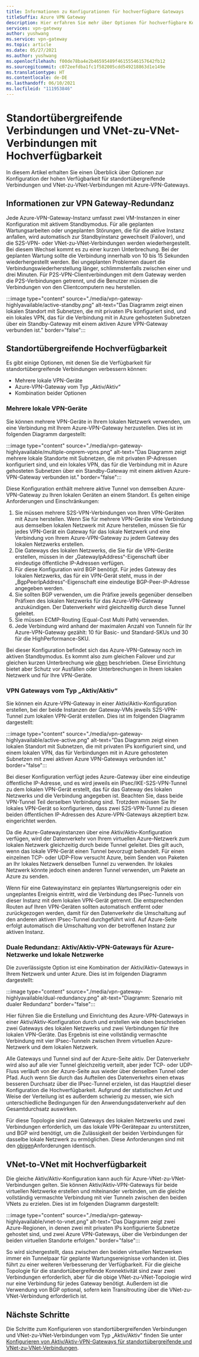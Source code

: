```yaml
---
title: Informationen zu Konfigurationen für hochverfügbare Gateways
titleSuffix: Azure VPN Gateway
description: Hier erfahren Sie mehr über Optionen für hochverfügbare Konfigurationen mit Azure VPN Gateway-Instanzen.
services: vpn-gateway
author: yushwang
ms.service: vpn-gateway
ms.topic: article
ms.date: 05/27/2021
ms.author: yushwang
ms.openlocfilehash: f00de78ba4e2b46595489f46155546157642fb12
ms.sourcegitcommit: c072eefdba1fc1f582005cdd549218863d1e149e
ms.translationtype: HT
ms.contentlocale: de-DE
ms.lasthandoff: 06/10/2021
ms.locfileid: "111953846"
---
```

# <a name="highly-available-cross-premises-and-vnet-to-vnet-connectivity"></a>Standortübergreifende Verbindungen und VNet-zu-VNet-Verbindungen mit Hochverfügbarkeit

In diesem Artikel erhalten Sie einen Überblick über Optionen zur Konfiguration der hohen Verfügbarkeit für standortübergreifende Verbindungen und VNet-zu-VNet-Verbindungen mit Azure-VPN-Gateways.

## <a name="about-vpn-gateway-redundancy"></a><a name = "activestandby"></a>Informationen zur VPN Gateway-Redundanz

Jede Azure-VPN-Gateway-Instanz umfasst zwei VM-Instanzen in einer Konfiguration mit aktivem Standbymodus. Für alle geplanten Wartungsarbeiten oder ungeplanten Störungen, die für die aktive Instanz anfallen, wird automatisch zur Standbyinstanz gewechselt (Failover), und die S2S-VPN- oder VNet-zu-VNet-Verbindungen werden wiederhergestellt. Bei diesem Wechsel kommt es zu einer kurzen Unterbrechung. Bei der geplanten Wartung sollte die Verbindung innerhalb von 10 bis 15 Sekunden wiederhergestellt werden. Bei ungeplanten Problemen dauert die Verbindungswiederherstellung länger, schlimmstenfalls zwischen einer und drei Minuten. Für P2S-VPN-Clientverbindungen mit dem Gateway werden die P2S-Verbindungen getrennt, und die Benutzer müssen die Verbindungen von den Clientcomputern neu herstellen.

:::image type="content" source="./media/vpn-gateway-highlyavailable/active-standby.png" alt-text="Das Diagramm zeigt einen lokalen Standort mit Subnetzen, die mit privaten IPs konfiguriert sind, und ein lokales VPN, das für die Verbindung mit in Azure gehosteten Subnetzen über ein Standby-Gateway mit einem aktiven Azure VPN-Gateway verbunden ist." border="false":::

## <a name="highly-available-cross-premises"></a>Standortübergreifende Hochverfügbarkeit

Es gibt einige Optionen, mit denen Sie die Verfügbarkeit für standortübergreifende Verbindungen verbessern können:

* Mehrere lokale VPN-Geräte
* Azure-VPN-Gateway vom Typ „Aktiv/Aktiv“
* Kombination beider Optionen

### <a name="multiple-on-premises-vpn-devices"></a><a name = "activeactiveonprem"></a>Mehrere lokale VPN-Geräte

Sie können mehrere VPN-Geräte in Ihrem lokalen Netzwerk verwenden, um eine Verbindung mit Ihrem Azure-VPN-Gateway herzustellen. Dies ist im folgenden Diagramm dargestellt:

:::image type="content" source="./media/vpn-gateway-highlyavailable/multiple-onprem-vpns.png" alt-text="Das Diagramm zeigt mehrere lokale Standorte mit Subnetzen, die mit privaten IP-Adressen konfiguriert sind, und ein lokales VPN, das für die Verbindung mit in Azure gehosteten Subnetzen über ein Standby-Gateway mit einem aktiven Azure-VPN-Gateway verbunden ist." border="false":::

Diese Konfiguration enthält mehrere aktive Tunnel von demselben Azure-VPN-Gateway zu Ihren lokalen Geräten an einem Standort. Es gelten einige Anforderungen und Einschränkungen:

1. Sie müssen mehrere S2S-VPN-Verbindungen von Ihren VPN-Geräten mit Azure herstellen. Wenn Sie für mehrere VPN-Geräte eine Verbindung aus demselben lokalen Netzwerk mit Azure herstellen, müssen Sie für jedes VPN-Gerät ein Gateway für das lokale Netzwerk und eine Verbindung von Ihrem Azure-VPN-Gateway zu jedem Gateway des lokalen Netzwerks erstellen.
1. Die Gateways des lokalen Netzwerks, die Sie für die VPN-Geräte erstellen, müssen in der „GatewayIpAddress“-Eigenschaft über eindeutige öffentliche IP-Adressen verfügen.
1. Für diese Konfiguration wird BGP benötigt. Für jedes Gateway des lokalen Netzwerks, das für ein VPN-Gerät steht, muss in der „BgpPeerIpAddress“-Eigenschaft eine eindeutige BGP-Peer-IP-Adresse angegeben werden.
1. Sie sollten BGP verwenden, um die Präfixe jeweils gegenüber denselben Präfixen des lokalen Netzwerks für das Azure-VPN-Gateway anzukündigen. Der Datenverkehr wird gleichzeitig durch diese Tunnel geleitet.
1. Sie müssen ECMP-Routing (Equal-Cost Multi Path) verwenden.
1. Jede Verbindung wird anhand der maximalen Anzahl von Tunneln für Ihr Azure-VPN-Gateway gezählt: 10 für Basic- und Standard-SKUs und 30 für die HighPerformance-SKU. 

Bei dieser Konfiguration befindet sich das Azure-VPN-Gateway noch im aktiven Standbymodus. Es kommt also zum gleichen Failover und zur gleichen kurzen Unterbrechung wie [oben](#activestandby) beschrieben. Diese Einrichtung bietet aber Schutz vor Ausfällen oder Unterbrechungen in Ihrem lokalen Netzwerk und für Ihre VPN-Geräte.

### <a name="active-active-vpn-gateways"></a>VPN Gateways vom Typ „Aktiv/Aktiv“

Sie können ein Azure-VPN-Gateway in einer Aktiv/Aktiv-Konfiguration erstellen, bei der beide Instanzen der Gateway-VMs jeweils S2S-VPN-Tunnel zum lokalen VPN-Gerät erstellen. Dies ist im folgenden Diagramm dargestellt:

:::image type="content" source="./media/vpn-gateway-highlyavailable/active-active.png" alt-text="Das Diagramm zeigt einen lokalen Standort mit Subnetzen, die mit privaten IPs konfiguriert sind, und einem lokalen VPN, das für Verbindungen mit in Azure gehosteten Subnetzen mit zwei aktiven Azure VPN-Gateways verbunden ist." border="false":::

Bei dieser Konfiguration verfügt jedes Azure-Gateway über eine eindeutige öffentliche IP-Adresse, und es wird jeweils ein IPsec/IKE-S2S-VPN-Tunnel zu dem lokalen VPN-Gerät erstellt, das für das Gateway des lokalen Netzwerks und die Verbindung angegeben ist. Beachten Sie, dass beide VPN-Tunnel Teil derselben Verbindung sind. Trotzdem müssen Sie Ihr lokales VPN-Gerät so konfigurieren, dass zwei S2S-VPN-Tunnel zu diesen beiden öffentlichen IP-Adressen des Azure-VPN-Gateways akzeptiert bzw. eingerichtet werden.

Da die Azure-Gatewayinstanzen über eine Aktiv/Aktiv-Konfiguration verfügen, wird der Datenverkehr von Ihrem virtuellen Azure-Netzwerk zum lokalen Netzwerk gleichzeitig durch beide Tunnel geleitet. Dies gilt auch, wenn das lokale VPN-Gerät einen Tunnel bevorzugt behandelt. Für einen einzelnen TCP- oder UDP-Flow versucht Azure, beim Senden von Paketen an Ihr lokales Netzwerk denselben Tunnel zu verwenden. Ihr lokales Netzwerk könnte jedoch einen anderen Tunnel verwenden, um Pakete an Azure zu senden.

Wenn für eine Gatewayinstanz ein geplantes Wartungsereignis oder ein ungeplantes Ereignis eintritt, wird die Verbindung des IPsec-Tunnels von dieser Instanz mit dem lokalen VPN-Gerät getrennt. Die entsprechenden Routen auf Ihren VPN-Geräten sollten automatisch entfernt oder zurückgezogen werden, damit für den Datenverkehr die Umschaltung auf den anderen aktiven IPsec-Tunnel durchgeführt wird. Auf Azure-Seite erfolgt automatisch die Umschaltung von der betroffenen Instanz zur aktiven Instanz.

### <a name="dual-redundancy-active-active-vpn-gateways-for-both-azure-and-on-premises-networks"></a>Duale Redundanz: Aktiv/Aktiv-VPN-Gateways für Azure-Netzwerke und lokale Netzwerke

Die zuverlässigste Option ist eine Kombination der Aktiv/Aktiv-Gateways in Ihrem Netzwerk und unter Azure. Dies ist im folgenden Diagramm dargestellt:

:::image type="content" source="./media/vpn-gateway-highlyavailable/dual-redundancy.png" alt-text="Diagramm: Szenario mit dualer Redundanz" border="false":::

Hier führen Sie die Erstellung und Einrichtung des Azure-VPN-Gateways in einer Aktiv/Aktiv-Konfiguration durch und erstellen wie oben beschrieben zwei Gateways des lokalen Netzwerks und zwei Verbindungen für Ihre lokalen VPN-Geräte. Das Ergebnis ist eine vollständig vermaschte Verbindung mit vier IPsec-Tunneln zwischen Ihrem virtuellen Azure-Netzwerk und dem lokalen Netzwerk.

Alle Gateways und Tunnel sind auf der Azure-Seite aktiv. Der Datenverkehr wird also auf alle vier Tunnel gleichzeitig verteilt, aber jeder TCP- oder UDP-Fluss verläuft von der Azure-Seite aus wieder über denselben Tunnel oder Pfad. Auch wenn Sie durch das Aufteilen des Datenverkehrs einen etwas besseren Durchsatz über die IPsec-Tunnel erzielen, ist das Hauptziel dieser Konfiguration die Hochverfügbarkeit. Aufgrund der statistischen Art und Weise der Verteilung ist es außerdem schwierig zu messen, wie sich unterschiedliche Bedingungen für den Anwendungsdatenverkehr auf den Gesamtdurchsatz auswirken.

Für diese Topologie sind zwei Gateways des lokalen Netzwerks und zwei Verbindungen erforderlich, um das lokale VPN-Gerätepaar zu unterstützen, und BGP wird benötigt, um die Zulässigkeit der beiden Verbindungen für dasselbe lokale Netzwerk zu ermöglichen. Diese Anforderungen sind mit den [obigen](#activeactiveonprem)Anforderungen identisch. 

## <a name="highly-available-vnet-to-vnet"></a>VNet-to-VNet mit Hochverfügbarkeit 

Die gleiche Aktiv/Aktiv-Konfiguration kann auch für Azure-VNet-zu-VNet-Verbindungen gelten. Sie können Aktiv/Aktiv-VPN-Gateways für beide virtuellen Netzwerke erstellen und miteinander verbinden, um die gleiche vollständig vermaschte Verbindung mit vier Tunneln zwischen den beiden VNets zu erzielen. Dies ist im folgenden Diagramm dargestellt:

:::image type="content" source="./media/vpn-gateway-highlyavailable/vnet-to-vnet.png" alt-text="Das Diagramm zeigt zwei Azure-Regionen, in denen zwei mit privaten IPs konfigurierte Subnetze gehostet sind, und zwei Azure VPN-Gateways, über die Verbindungen der beiden virtuellen Standorte erfolgen." border="false":::

So wird sichergestellt, dass zwischen den beiden virtuellen Netzwerken immer ein Tunnelpaar für geplante Wartungsereignisse vorhanden ist. Dies führt zu einer weiteren Verbesserung der Verfügbarkeit. Für die gleiche Topologie für die standortübergreifende Konnektivität sind zwar zwei Verbindungen erforderlich, aber für die obige VNet-zu-VNet-Topologie wird nur eine Verbindung für jedes Gateway benötigt. Außerdem ist die Verwendung von BGP optional, sofern kein Transitrouting über die VNet-zu-VNet-Verbindung erforderlich ist.

## <a name="next-steps"></a>Nächste Schritte
Die Schritte zum Konfigurieren von standortübergreifenden Verbindungen und VNet-zu-VNet-Verbindungen vom Typ „Aktiv/Aktiv“ finden Sie unter [Konfigurieren von Aktiv/Aktiv-VPN-Gateways für standortübergreifende und VNet-zu-VNet-Verbindungen](vpn-gateway-activeactive-rm-powershell.md).

